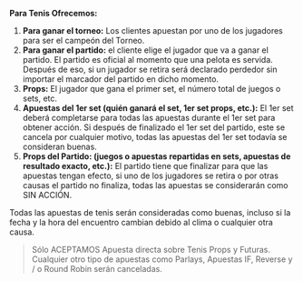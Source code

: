 **Para Tenis Ofrecemos:**
1. **Para ganar el torneo:** Los clientes apuestan por uno de los jugadores para ser el campeón del Torneo.
2. **Para ganar el partido:** el cliente elige el jugador que va a ganar el partido. El partido es oficial al momento que una pelota es servida. Después de eso, si un jugador se retira será declarado perdedor sin importar el marcador del partido en dicho momento.
3. **Props:** El jugador que gana el primer set, el número total de juegos o sets, etc.
4. **Apuestas del 1er set (quién ganará el set, 1er set props, etc.):** El 1er set deberá completarse para todas las apuestas durante el 1er set para obtener acción. Si después de finalizado el 1er set del partido, este se cancela por cualquier motivo, todas las apuestas del 1er set todavía se consideran buenas.
5. **Props del Partido: (juegos o apuestas repartidas en sets, apuestas de resultado exacto, etc.):** El partido tiene que finalizar para que las apuestas tengan efecto, si uno de los jugadores se retira o por otras causas el partido no finaliza, todas las apuestas se considerarán como SIN ACCIÓN.

Todas las apuestas de tenis serán consideradas como buenas, incluso si la fecha y la hora del encuentro cambian debido al clima o cualquier otra causa.

> Sólo ACEPTAMOS Apuesta directa sobre Tenis Props y Futuras.
> Cualquier otro tipo de apuestas como Parlays, Apuestas IF, Reverse y / o Round Robin serán canceladas.
